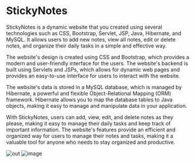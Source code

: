 # StickyNotes

StickyNotes is a dynamic website that you created using several technologies such as CSS, Bootstrap, Servlet, JSP, Java, Hibernate, and MySQL. It allows users to add new notes, view all notes, edit or delete notes, and organize their daily tasks in a simple and effective way.

The website's design is created using CSS and Bootstrap, which provides a modern and user-friendly interface for the users. The website's backend is built using Servlets and JSPs, which allows for dynamic web pages and provides an easy-to-use interface for users to interact with the website.

The website's data is stored in a MySQL database, which is managed by Hibernate, a powerful and flexible Object-Relational Mapping (ORM) framework. Hibernate allows you to map the database tables to Java objects, making it easy to manage and manipulate data in your application.

With StickyNotes, users can add, view, edit, and delete notes as they please, making it easy to manage their daily tasks and keep track of important information. The website's features provide an efficient and organized way for users to manage their notes and tasks, making it a valuable tool for anyone who needs to stay organized and productive.

![out](https://user-images.githubusercontent.com/70679523/224508992-b1c95a8c-836e-4749-baf5-50f0fd9d6995.png)
![image](https://user-images.githubusercontent.com/70679523/224509188-251ed8b5-1853-4ee2-a580-c539da6e20c5.png)
